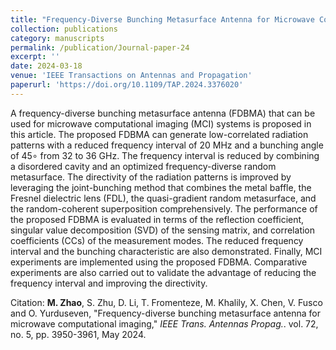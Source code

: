 ```yaml
---
title: "Frequency-Diverse Bunching Metasurface Antenna for Microwave Computational Imaging"
collection: publications
category: manuscripts
permalink: /publication/Journal-paper-24
excerpt: ''
date: 2024-03-18
venue: 'IEEE Transactions on Antennas and Propagation'
paperurl: 'https://doi.org/10.1109/TAP.2024.3376020'
---
```


A frequency-diverse bunching metasurface antenna (FDBMA) that can be used for microwave computational imaging (MCI) systems is proposed in this article. The proposed FDBMA can generate low-correlated radiation patterns with a reduced frequency interval of 20 MHz and a bunching angle of 45∘ from 32 to 36 GHz. The frequency interval is reduced by combining a disordered cavity and an optimized frequency-diverse random metasurface. The directivity of the radiation patterns is improved by leveraging the joint-bunching method that combines the metal baffle, the Fresnel dielectric lens (FDL), the quasi-gradient random metasurface, and the random-coherent superposition comprehensively. The performance of the proposed FDBMA is evaluated in terms of the reflection coefficient, singular value decomposition (SVD) of the sensing matrix, and correlation coefficients (CCs) of the measurement modes. The reduced frequency interval and the bunching characteristic are also demonstrated. Finally, MCI experiments are implemented using the proposed FDBMA. Comparative experiments are also carried out to validate the advantage of reducing the frequency interval and improving the directivity.

Citation: **M. Zhao**, S. Zhu, D. Li, T. Fromenteze, M. Khalily, X. Chen, V. Fusco and O. Yurduseven, &quot;Frequency-diverse bunching metasurface antenna for microwave computational imaging,&quot; <i>IEEE Trans. Antennas Propag.</i>. vol. 72, no. 5, pp. 3950-3961, May 2024.
